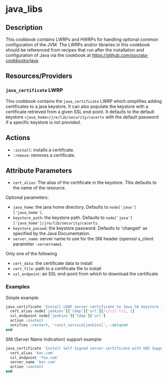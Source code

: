 # java_libs

## Description

This cookbook contains LWRPs and HWRPs for handling optional common configuration of the JVM. The LWRPs and/or libraries in this cookbook should be referenced from recipes that run after the installation and configuration of Java via the cookbook at https://github.com/socrata-cookbooks/java.

## Resources/Providers

### `java_certificate` LWRP

This cookbook contains the `java_certificate` LWRP which simplifies adding certificates to a java keystore. It can also populate the keystore with a certificate retrieved from a given SSL end-point. It defaults to the default keystore `<java_home>/jre/lib/security/cacerts` with the default password if a specific keystore is not provided.

## Actions

* `:install`: installs a certificate.
* `:remove`: removes a certificate.

## Attribute Parameters

* `cert_alias`: The alias of the certificate in the keystore. This defaults to the name of the resource.

Optional parameters:

* `java_home`: the java home directory. Defaults to `node['java']['java_home']`.
* `keystore_path`: the keystore path. Defaults to `node['java']['java_home']/jre/lib/security/cacerts`.
* `keystore_passwd`: the keystore password. Defaults to 'changeit' as specified by the Java Documentation.
* `server_name`: server name to use for the SNI header (openssl s_client parameter `-servername`).

Only one of the following

* `cert_data`: the certificate data to install
* `cert_file`: path to a certificate file to install
* `ssl_endpoint`: an SSL end-point from which to download the certificate

### Examples

Simple example:

```ruby
java_certificate 'Install LDAP server certificate to Java CA keystore for Jenkins' do
  cert_alias node['jenkins']['ldap']['url'][/\/\/(.*)/, 1]
  ssl_endpoint node['jenkins']['ldap']['url']
  action :install
  notifies :restart, 'runit_service[jenkins]', :delayed
end
```

SNI (Server Name Indication) support example:

```ruby
java_certificate 'Install Self Signed server certificate with SNI Support' do
  cert_alias 'bar.com'
  ssl_endpoint 'foo.com'
  server_name 'bar.com'
  action :install
end
```
